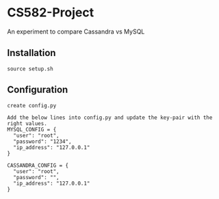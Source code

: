 # CS582-Project
An experiment to compare Cassandra vs MySQL


## Installation
    source setup.sh

## Configuration
    create config.py
    
    Add the below lines into config.py and update the key-pair with the right values.
    MYSQL_CONFIG = {
      "user": "root",
      "password": "1234",
      "ip_address": "127.0.0.1"
    }

    CASSANDRA_CONFIG = {
      "user": "root",
      "password": "",
      "ip_address": "127.0.0.1"
    }
